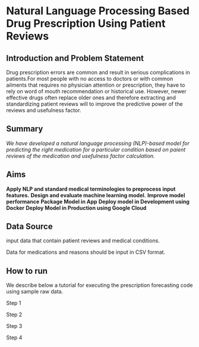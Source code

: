 # Natural Language Processing Based Drug Prescription Using Patient Reviews #

## Introduction and Problem Statement ##
Drug prescription errors are common and result in serious complications in patients.For most people with no access to doctors or with common ailments that requires no physician attention or prescription, they have to rely on word of mouth recommendation or historical use. However, newer effective drugs often replace older ones and therefore extracting and standardizing patient reviews will to improve the predictive power of the reviews and usefulness factor.

## Summary ##
*We have developed a natural language processing (NLP)-based model for predicting the right medication for a particular condition based on paient reviews of the medication and usefulness factor calculation.*

## Aims ##
**Apply NLP and standard medical terminologies to preprocess input features.**
**Design and evaluate machine learning model.**
**Improve model performance**
**Package Model in App**
**Deploy model in Development using Docker**
**Deploy Model in Production using Google Cloud**

## Data Source ##
input data that contain patient reviews and medical conditions. 

Data for medications and reasons should be input in CSV format. 


## How to run ##
We describe below a tutorial for executing the prescription forecasting code using sample raw data.

Step 1

Step 2

Step 3

Step 4





